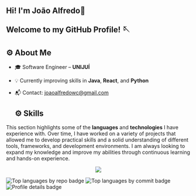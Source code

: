 <h2>Hi! I'm João Alfredo👋<br><br>Welcome to my GitHub Profile! 🪡</h2>

## ⚙️ About Me


- 🎓 Software Engineer – **UNIJUÍ**
- 💡 Currently improving skills in **Java**, **React**, and **Python**
- 📬 Contact: [joaoalfredowc@gmail.com](mailto:joaoalfredowc@gmail.com)

  ## ⚙️ Skills
<p>This section highlights some of the <b>languages</b> and <b>technologies</b> I have experience with. Over time, I have worked on a variety of projects that allowed me to develop practical skills and a solid understanding of different tools, frameworks, and development environments. I am always looking to expand my knowledge and improve my abilities through continuous learning and hands-on experience.</p>

<p align="center">
  <a href="https://skillicons.dev">
    <img src="https://skillicons.dev/icons?i=git,java,py,bootstrap,react,less,gulp,javascript" />
  </a>
</p>

<div>
  <img src="http://github-profile-summary-cards.vercel.app/api/cards/repos-per-language?username=jawc-05&theme=github_dark" alt="Top languages by repo badge"/>
  <img src="http://github-profile-summary-cards.vercel.app/api/cards/most-commit-language?username=jawc-05&theme=github_dark" alt="Top languages by commit badge"/>
  <img src="http://github-profile-summary-cards.vercel.app/api/cards/profile-details?username=jawc-05&theme=github_dark" alt="Profile details badge"/>
</div>
